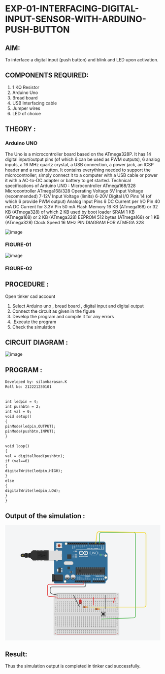 # EXP-01-INTERFACING-DIGITAL-INPUT-SENSOR-WITH-ARDUINO-PUSH-BUTTON

## AIM: 
 To interface a digital input (push button) and blink and LED upon activation.

## COMPONENTS REQUIRED:
1.	1 KΩ Resistor 
2.	Arduino Uno 
3.	Bread board 
4.	USB Interfacing cable 
5.	Jumper wires 
6.	LED of choice 

## THEORY :
### Arduino UNO
 The Uno is a microcontroller board based on the ATmega328P. It has 14 digital input/output pins 
 (of which 6 can be used as PWM outputs),
 6 analog inputs, a 16 MHz quartz crystal, a USB connection, a power jack, an ICSP header and a reset button.
 It contains everything needed to support the microcontroller; simply connect it to a computer with a USB cable 
 or power it with a AC-to-DC adapter or battery to get started.
Technical specifications of Arduino UNO :
Microcontroller	ATmega168/328
Microcontroller	ATmega168/328
Operating Voltage	5V
Input Voltage (recommended)	7-12V
Input Voltage (limits)	6-20V
Digital I/O Pins	14 (of which 6 provide PWM output)
Analog Input Pins	6
DC Current per I/O Pin	40 mA
DC Current for 3.3V Pin	50 mA
Flash Memory	16 KB (ATmega168) or 32 KB (ATmega328) of which 2 KB used by boot loader
SRAM	1 KB (ATmega168) or 2 KB (ATmega328)
EEPROM	512 bytes (ATmega168) or 1 KB (ATmega328)
Clock Speed	16 MHz
PIN DIAGRAM FOR ATMEGA 328
 
![image](https://user-images.githubusercontent.com/36288975/163530394-115baee4-7ed1-49fe-9cce-d7b625e11e85.png)

### FIGURE-01
![image](https://user-images.githubusercontent.com/36288975/163530431-4d390e98-0942-42d8-95b8-f57d348e6ad8.png)



### FIGURE-02
## PROCEDURE :
 Open tinker cad account 
1.	Select Arduino uno , bread board , digital input and digital output 
2.	Connect the circuit as given in the figure 
3.	Develop the program and compile it for any errors 
4.	 .Execute the program 
5.	Check the simulation 







## CIRCUIT DIAGRAM :





![image](https://user-images.githubusercontent.com/36288975/163530437-87a0afbd-b3c9-44ad-b907-5de63486fb9d.png)








## PROGRAM :
  ```
  Developed by: silambarasan.K
  Roll No: 212221230101


  int ledpin = 4;
int pushbtn = 2;
int val = 0;
void setup()
{
  pinMode(ledpin,OUTPUT);
  pinMode(pushbtn,INPUT);
}

void loop()
{
val = digitalRead(pushbtn);
if (val==0)
{
  digitalWrite(ledpin,HIGH);
}
else
{
  digitalWrite(ledpin,LOW);
}
}
 ```
 
 
 



## Output of the simulation :


![log](Circuitt.png)

## Result:
Thus the simulation output is completed in tinker cad successfully.
